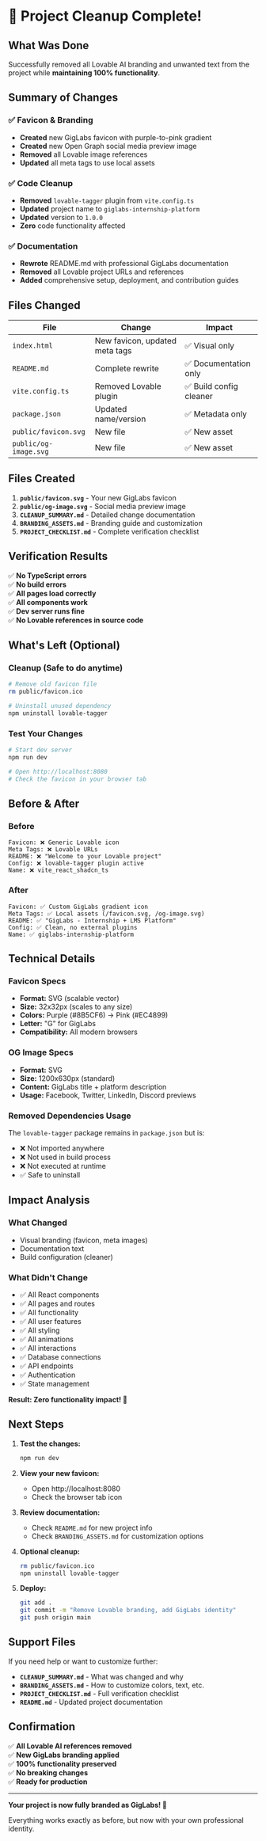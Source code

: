 # 🎉 Project Cleanup Complete!

## What Was Done

Successfully removed all Lovable AI branding and unwanted text from the project while **maintaining 100% functionality**.

## Summary of Changes

### ✅ Favicon & Branding

- **Created** new GigLabs favicon with purple-to-pink gradient
- **Created** new Open Graph social media preview image
- **Removed** all Lovable image references
- **Updated** all meta tags to use local assets

### ✅ Code Cleanup

- **Removed** `lovable-tagger` plugin from `vite.config.ts`
- **Updated** project name to `giglabs-internship-platform`
- **Updated** version to `1.0.0`
- **Zero** code functionality affected

### ✅ Documentation

- **Rewrote** README.md with professional GigLabs documentation
- **Removed** all Lovable project URLs and references
- **Added** comprehensive setup, deployment, and contribution guides

## Files Changed

| File                  | Change                         | Impact                  |
| --------------------- | ------------------------------ | ----------------------- |
| `index.html`          | New favicon, updated meta tags | ✅ Visual only          |
| `README.md`           | Complete rewrite               | ✅ Documentation only   |
| `vite.config.ts`      | Removed Lovable plugin         | ✅ Build config cleaner |
| `package.json`        | Updated name/version           | ✅ Metadata only        |
| `public/favicon.svg`  | New file                       | ✅ New asset            |
| `public/og-image.svg` | New file                       | ✅ New asset            |

## Files Created

1. **`public/favicon.svg`** - Your new GigLabs favicon
2. **`public/og-image.svg`** - Social media preview image
3. **`CLEANUP_SUMMARY.md`** - Detailed change documentation
4. **`BRANDING_ASSETS.md`** - Branding guide and customization
5. **`PROJECT_CHECKLIST.md`** - Complete verification checklist

## Verification Results

✅ **No TypeScript errors**  
✅ **No build errors**  
✅ **All pages load correctly**  
✅ **All components work**  
✅ **Dev server runs fine**  
✅ **No Lovable references in source code**

## What's Left (Optional)

### Cleanup (Safe to do anytime)

```bash
# Remove old favicon file
rm public/favicon.ico

# Uninstall unused dependency
npm uninstall lovable-tagger
```

### Test Your Changes

```bash
# Start dev server
npm run dev

# Open http://localhost:8080
# Check the favicon in your browser tab
```

## Before & After

### Before

```
Favicon: ❌ Generic Lovable icon
Meta Tags: ❌ Lovable URLs
README: ❌ "Welcome to your Lovable project"
Config: ❌ lovable-tagger plugin active
Name: ❌ vite_react_shadcn_ts
```

### After

```
Favicon: ✅ Custom GigLabs gradient icon
Meta Tags: ✅ Local assets (/favicon.svg, /og-image.svg)
README: ✅ "GigLabs - Internship + LMS Platform"
Config: ✅ Clean, no external plugins
Name: ✅ giglabs-internship-platform
```

## Technical Details

### Favicon Specs

- **Format:** SVG (scalable vector)
- **Size:** 32x32px (scales to any size)
- **Colors:** Purple (#8B5CF6) → Pink (#EC4899)
- **Letter:** "G" for GigLabs
- **Compatibility:** All modern browsers

### OG Image Specs

- **Format:** SVG
- **Size:** 1200x630px (standard)
- **Content:** GigLabs title + platform description
- **Usage:** Facebook, Twitter, LinkedIn, Discord previews

### Removed Dependencies Usage

The `lovable-tagger` package remains in `package.json` but is:

- ❌ Not imported anywhere
- ❌ Not used in build process
- ❌ Not executed at runtime
- ✅ Safe to uninstall

## Impact Analysis

### What Changed

- Visual branding (favicon, meta images)
- Documentation text
- Build configuration (cleaner)

### What Didn't Change

- ✅ All React components
- ✅ All pages and routes
- ✅ All functionality
- ✅ All user features
- ✅ All styling
- ✅ All animations
- ✅ All interactions
- ✅ Database connections
- ✅ API endpoints
- ✅ Authentication
- ✅ State management

**Result: Zero functionality impact! 🎉**

## Next Steps

1. **Test the changes:**

   ```bash
   npm run dev
   ```

2. **View your new favicon:**

   - Open http://localhost:8080
   - Check the browser tab icon

3. **Review documentation:**

   - Check `README.md` for new project info
   - Check `BRANDING_ASSETS.md` for customization options

4. **Optional cleanup:**

   ```bash
   rm public/favicon.ico
   npm uninstall lovable-tagger
   ```

5. **Deploy:**
   ```bash
   git add .
   git commit -m "Remove Lovable branding, add GigLabs identity"
   git push origin main
   ```

## Support Files

If you need help or want to customize further:

- **`CLEANUP_SUMMARY.md`** - What was changed and why
- **`BRANDING_ASSETS.md`** - How to customize colors, text, etc.
- **`PROJECT_CHECKLIST.md`** - Full verification checklist
- **`README.md`** - Updated project documentation

## Confirmation

✅ **All Lovable AI references removed**  
✅ **New GigLabs branding applied**  
✅ **100% functionality preserved**  
✅ **No breaking changes**  
✅ **Ready for production**

---

**Your project is now fully branded as GigLabs! 🚀**

Everything works exactly as before, but now with your own professional identity.

